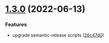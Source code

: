 # [1.3.0](https://github.com/cktf/terraform-openstack-network/compare/1.2.2...1.3.0) (2022-06-13)


### Features

* upgrade semantic-release scripts ([26c47d0](https://github.com/cktf/terraform-openstack-network/commit/26c47d07d63a6c82fab60634d9677a43df0b3570))
